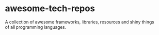 # awesome-tech-repos
A collection of awesome frameworks, libraries, resources and shiny things of all programming languages.
